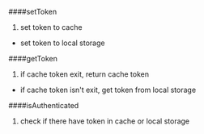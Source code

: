 ####setToken
1. set token to cache
* set token to local storage  

####getToken
1. if cache token exit, return cache token
* if cache token isn't exit, get token from local storage

####isAuthenticated
1. check if there have token in cache or local storage 

